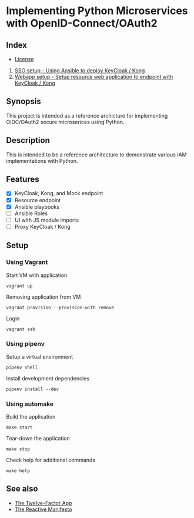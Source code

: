 # Implementing Python Microservices with OpenID-Connect/OAuth2


## Index

* [ License ](LICENSE.md)
1. [SSO setup - Using Ansible to deploy KeyCloak / Kong](./sso/README.md)
2. [Webapp setup - Setup resource web application to endpoint with KeyCloak / Kong](./webapp/README.md)


## Synopsis

This project is intended as a reference archicture for implementing OIDC/OAuth2 secure microserices using Python.


## Description
This is intended to be a reference architecture to demonstrate various IAM implementations with Python.

## Features
- [x] KeyCloak, Kong, and Mock endpoint
- [x] Resource endpoint
- [x] Ansible playbooks
- [ ] Ansible Roles
- [ ] UI with JS module imports
- [ ] Proxy KeyCloak / Kong
<!---
- [ ] Cookiecutter
- [ ] Task queue
- [ ] GRPC
- [ ] OpenShift deployment
--->

## Setup

### Using Vagrant

Start VM with application
```
vagrant up
```

Removing application from VM
```
vagrant provision --provision-with remove
```

Login
```
vagrant ssh
```

### Using pipenv

Setup a virtual environment
```
pipenv shell
```

Install development dependencies
```
pipenv install --dev
```

### Using automake

Build the application
```
make start
```

Tear-down the application
```
make stop
```

Check help for additional commands
```
make help
```

## See also

- [The Twelve-Factor App](https://12factor.net/)
- [The Reactive Manifesto](https://www.reactivemanifesto.org/)
